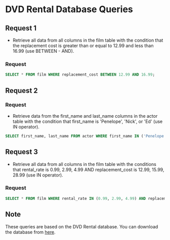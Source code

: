 # DVD Rental Database Queries

## Request 1
- Retrieve all data from all columns in the film table with the condition that the replacement cost is greater than or equal to 12.99 and less than 16.99 (use BETWEEN - AND).
### Request
```sql
SELECT * FROM film WHERE replacement_cost BETWEEN 12.99 AND 16.99;
```

## Request 2
### Request
- Retrieve data from the first_name and last_name columns in the actor table with the condition that first_name is 'Penelope', 'Nick', or 'Ed' (use IN operator).
```sql
SELECT first_name, last_name FROM actor WHERE first_name IN ('Penelope', 'Nick', 'Ed');
```

## Request 3
- Retrieve all data from all columns in the film table with the conditions that rental_rate is 0.99, 2.99, 4.99 AND replacement_cost is 12.99, 15.99, 28.99 (use IN operator).
### Request
```sql
SELECT * FROM film WHERE rental_rate IN (0.99, 2.99, 4.99) AND replacement_cost IN (12.99, 15.99, 28.99);
```

## Note
  These queries are based on the DVD Rental database. You can download the database from [here](https://sp.postgresqltutorial.com/wp-content/uploads/2019/05/dvdrental.zip).